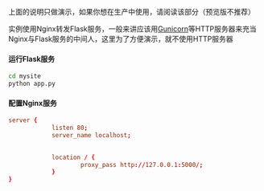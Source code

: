 
上面的说明只做演示，如果你想在生产中使用，请阅读该部分（预览版不推荐）


实例使用Nginx转发Flask服务，一般来讲应该用[Gunicorn](https:/gunicorn.org/)等HTTP服务器来充当Nginx与Flask服务的中间人，这里为了方便演示，就不使用HTTP服务器

#### 运行Flask服务

``` bash
cd mysite
python app.py
```

#### 配置Nginx服务
``` conf
server {    
            listen 80;
            server_name localhost;
            

            location / {
                    proxy_pass http://127.0.0.1:5000/;
            }
}
```

